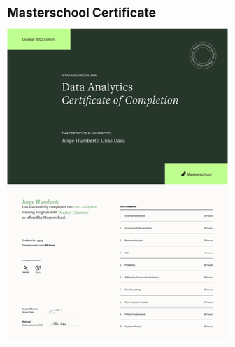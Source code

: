 # Masterschool Certificate

<img src="https://github.com/jorgeUnas/masterschool_certificate/blob/main/Certificate_Data_Analytics_1.png" alt="Masterschool Certificate"> 
<img src="https://github.com/jorgeUnas/masterschool_certificate/blob/main/Certificate_Data_Analytics%202.png" alt="Masterschool Certificate_2"> 
